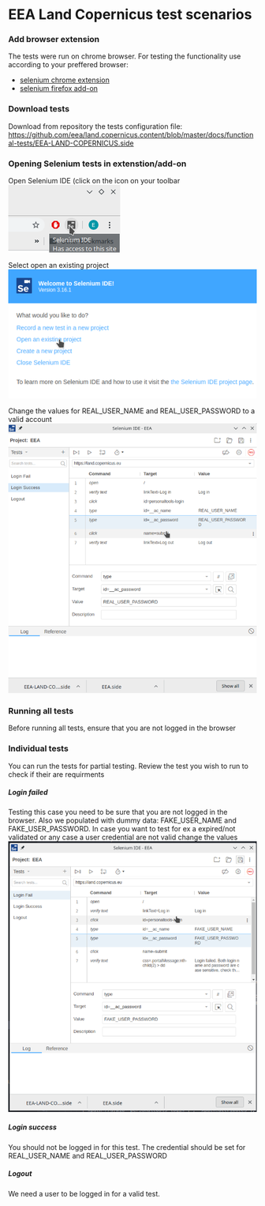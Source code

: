 # EEA Land Copernicus test scenarios

### Add browser extension
The tests were run on chrome browser. For testing the functionality use according to your preffered browser:
- [selenium chrome extension](https://chrome.google.com/webstore/detail/selenium-ide/mooikfkahbdckldjjndioackbalphokd?hl=en)
- [selenium firefox add-on](https://addons.mozilla.org/en-US/firefox/addon/selenium-ide/)

### Download tests
Download from repository the tests configuration file: https://github.com/eea/land.copernicus.content/blob/master/docs/functional-tests/EEA-LAND-COPERNICUS.side

### Opening Selenium tests in extenstion/add-on

Open Selenium IDE (click on the icon on your toolbar
![](https://github.com/eea/land.copernicus.content/raw/master/docs/functional-tests/images/001-open-selenium.png)

Select open an existing project
![](https://github.com/eea/land.copernicus.content/raw/master/docs/functional-tests/images/002-open-project.png)

Change the values for REAL_USER_NAME and REAL_USER_PASSWORD to a valid account
![](https://github.com/eea/land.copernicus.content/raw/master/docs/functional-tests/images/004-change-real-username.png)

### Running all tests

Before running all tests, ensure that you are not logged in the browser

### Individual tests
You can run the tests for partial testing. Review the test you wish to run to check if their are requirments

##### Login failed
Testing this case you need to be sure that you are not logged in the browser. Also we populated with dummy data:  FAKE_USER_NAME and FAKE_USER_PASSWORD. In case you want to test for ex a expired/not validated or any case a user credential are not valid change the values
![](https://github.com/eea/land.copernicus.content/raw/master/docs/functional-tests/images/003-change-fake-username.png)

##### Login success
You should not be logged in for this test. The credential should be set for REAL_USER_NAME and REAL_USER_PASSWORD

##### Logout
We need a user to be logged in for a valid test.



[git-repo-url]: <https://github.com/eea/land.copernicus.content>

